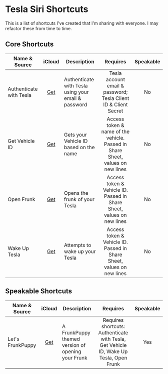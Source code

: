 # Tesla Siri Shortcuts

This is a list of shortcuts I've created that I'm sharing with everyone. I may refactor these from time to time.

## Core Shortcuts
| Name & Source | iCloud | Description | Requires | Speakable |
| ------------- | :----: | ----------- | :-------------: | :-------: |
| Authenticate with Tesla | [Get](https://www.icloud.com/shortcuts/62a6397ab810415b83fe484d902f0347) | Authenticate with Tesla using your email & password | Tesla account email & password; Tesla Client ID & Client Secret | No |
| Get Vehicle ID | [Get](https://www.icloud.com/shortcuts/1c8beaf82cd045188531824b52830fd2) | Gets your Vehicle ID based on the name | Access token & name of the vehicle. Passed in Share Sheet, values on new lines | No |
| Open Frunk | [Get](https://www.icloud.com/shortcuts/3af21c1fe8c44e99adc6fa2110e96f48) | Opens the frunk of your Tesla | Access token & Vehicle ID. Passed in Share Sheet, values on new lines | No |
| Wake Up Tesla | [Get](https://www.icloud.com/shortcuts/5b19450f575b4a12b9ab1699157d31e3) | Attempts to wake up your Tesla | Access token & Vehicle ID. Passed in Share Sheet, values on new lines | No |

## Speakable Shortcuts
| Name & Source | iCloud | Description | Requires | Speakable |
| ------------- | :----: | ----------- | :-------------: | :-------: |
| Let's FrunkPuppy | [Get](https://www.icloud.com/shortcuts/a9e22b3fea344b27a0779edc56489c30) | A FrunkPuppy themed version of opening your Frunk | Requires shortcuts: Authenticate with Tesla, Get Vehicle ID, Wake Up Tesla, Open Frunk | Yes |
